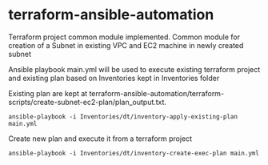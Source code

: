 # terraform-ansible-automation
Terraform project common module implemented. Common module for creation of a Subnet in existing VPC and EC2 machine in newly created subnet

Ansible playbook main.yml will be used to execute existing terraform project and existing plan based on Inventories kept in Inventories folder

Existing plan are kept at terraform-ansible-automation/terraform-scripts/create-subnet-ec2-plan/plan_output.txt. 

    ansible-playbook -i Inventories/dt/inventory-apply-existing-plan main.yml

Create new plan and execute it from a terraform project

    ansible-playbook -i Inventories/dt/inventory-create-exec-plan main.yml
